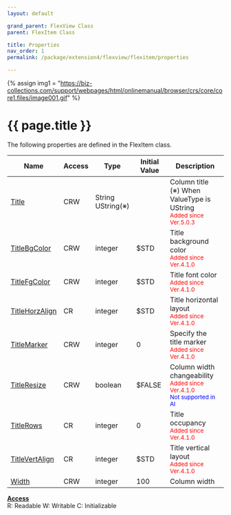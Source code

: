 ```yaml
---
layout: default

grand_parent: FlexView Class
parent: FlexItem Class

title: Properties
nav_order: 1
permalink: /package/extension4/flexview/flexitem/properties

---
```

{% assign img1 = "https://biz-collections.com/support/webpages/html/onlinemanual/browser/crs/core/core1.files/image001.gif" %}


# {{ page.title }}

The following properties are defined in the FlexItem class.

|Name       | Access | Type   | Initial Value | Description |
|----------	|--------|--------|---------------|----------|
|[Title](/package/extension4/flexview/flexitem/properties/title) | CRW | String<br>UString(※) | | Column title <br>(※) When ValueType is UString <br><small><span style="color:red">Added since Ver.5.0.3</span></small>|
|[TitleBgColor](/package/extension4/flexview/flexitem/properties/titlebgcolor) | CRW | integer |  $STD | Title background color<br><small><span style="color:red">Added since Ver.4.1.0</span></small>|
|[TitleFgColor](/package/extension4/flexview/flexitem/properties/titlefgcolor) | CRW | integer | $STD |Title font color<br><small><span style="color:red">Added since Ver.4.1.0</span></small> |
|[TitleHorzAlign](/package/extension4/flexview/flexitem/properties/titlehorzalign) | CR | integer | $STD | Title horizontal layout<br><small><span style="color:red">Added since Ver.4.1.0</span></small> |
|[TitleMarker](/package/extension4/flexview/flexitem/properties/titlemarker) | CRW | integer | 0 |Specify the title marker <br><small><span style="color:red">Added since Ver.4.1.0</span></small>|
|[TitleResize](/package/extension4/flexview/flexitem/properties/titleresize) | CRW | boolean | $FALSE |Column width changeability<br><small><span style="color:red">Added since Ver.4.1.0</span></small><br><small><span style="color:blue">Not supported in AI</span></small> |
|[TitleRows](/package/extension4/flexview/flexitem/properties/titlerows) | CR | integer | 0 |Title occupancy <br><small><span style="color:red">Added since Ver.4.1.0</span></small>|
|[TitleVertAlign](/package/extension4/flexview/flexitem/properties/titlevertalign) | CR | integer | $STD |Title vertical layout<br><small><span style="color:red">Added since Ver.4.1.0</span></small> |
|[Width](/package/extension4/flexview/flexitem/properties/width) | CRW | integer | 100 |Column width |

<u><b>Access</b></u><br>
R: Readable
W: Writable
C: Initializable